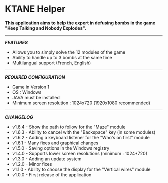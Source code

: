 # **KTANE** **Helper**

**This application aims to help the expert in defusing bombs in the game "Keep Talking and Nobody Explodes".**

*** ***

***FEATURES***
- Allows you to simply solve the 12 modules of the game
- Ability to handle up to 3 bombs at the same time
- Multilangual support (French, English)

** **
***REQUIRED CONFIGURATION***
- Game in Version 1
- OS : Windows
- JAVA must be installed
- Minimum screen resolution : 1024x720 (1920x1080 recommended)

** **
***CHANGELOG***
* v1.6.4 - Show the path to follow for the "Maze" module
* v1.6.3 - Ability to cancel with the "Backspace" key (in some modules)
* v1.6.2 - Adding a keyboard listener for the "Who's on first" module
* v1.6.1 - Many fixes and graphical changes
* v1.5.0 - Saving options in the Windows registry
* v1.4.0 - Supports lower screen resolutions (minimum : 1024*720)
* v1.3.0 - Adding an update system
* v1.2.0 - Minor fixes
* v1.1.0 - Ability to choose the display for the "Vertical wires" module
* v1.0.0 - First release of the application
